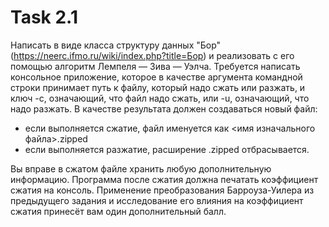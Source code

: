 # Task 2.1
Написать в виде класса структуру данных "Бор" (https://neerc.ifmo.ru/wiki/index.php?title=Бор) и реализовать с его помощью алгоритм Лемпеля — Зива — Уэлча. Требуется написать консольное приложение, которое в качестве аргумента командной строки принимает путь к файлу, который надо сжать или разжать, и ключ -c, означающий, что файл надо сжать, или -u, означающий, что надо разжать. В качестве результата должен создаваться новый файл:
- если выполняется сжатие, файл именуется как <имя изначального файла>.zipped
- если выполняется разжатие, расширение .zipped отбрасывается.

Вы вправе в сжатом файле хранить любую дополнительную информацию. Программа после сжатия должна печатать коэффициент сжатия на консоль. Применение преобразования Барроуза-Уилера из предыдущего задания и исследование его влияния на коэффициент сжатия принесёт вам один дополнительный балл.